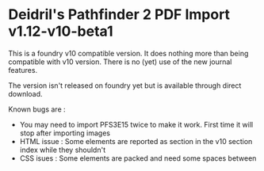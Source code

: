 # Deidril's Pathfinder 2 PDF Import v1.12-v10-beta1

This is a foundry v10 compatible version. It does nothing more than being compatible with v10 version.
There is no (yet) use of the new journal features.

The version isn't released on foundry yet but is available through direct download.

Known bugs are :

- You may need to import PFS3E15 twice to make it work. First time it will stop after importing images
- HTML issue : Some elements are reported as section in the v10 section index while they shouldn't
- CSS isues : Some elements are packed and need some spaces between



